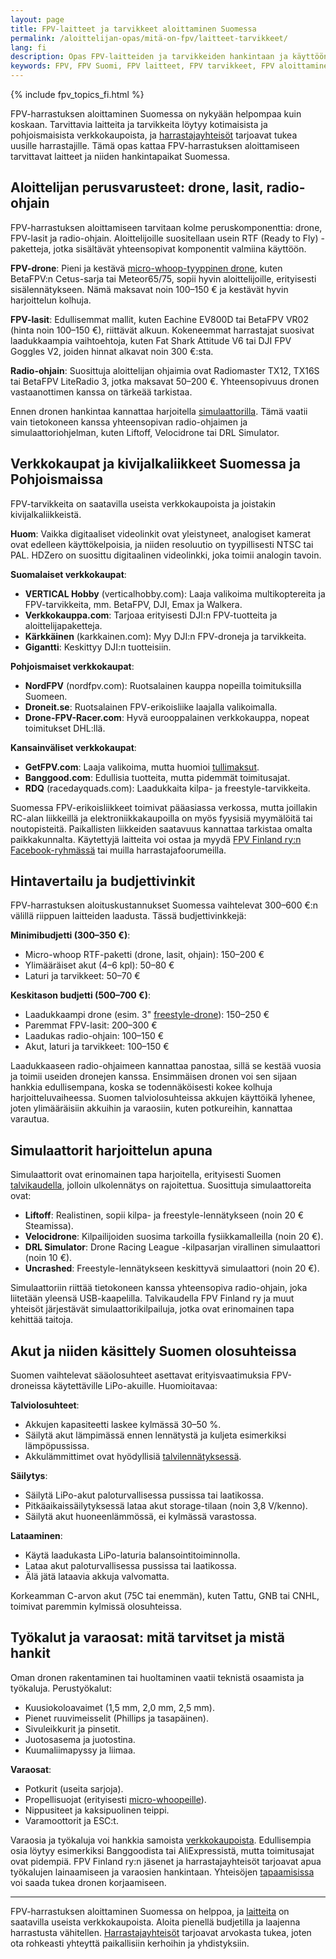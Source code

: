 ```yaml
---
layout: page
title: FPV-laitteet ja tarvikkeet aloittaminen Suomessa
permalink: /aloittelijan-opas/mitä-on-fpv/laitteet-tarvikkeet/
lang: fi
description: Opas FPV-laitteiden ja tarvikkeiden hankintaan ja käyttöön Suomessa.
keywords: FPV, FPV Suomi, FPV laitteet, FPV tarvikkeet, FPV aloittaminen, drone laitteet, drone tarvikkeet, FPV kaupat Suomi
---
```

{% include fpv_topics_fi.html %}

FPV-harrastuksen aloittaminen Suomessa on nykyään helpompaa kuin koskaan. Tarvittavia laitteita ja tarvikkeita löytyy kotimaisista ja pohjoismaisista verkkokaupoista, ja [harrastajayhteisöt](/aloittelijan-opas/mitä-on-fpv/yhteisöt-kulttuuri/) tarjoavat tukea uusille harrastajille. Tämä opas kattaa FPV-harrastuksen aloittamiseen tarvittavat laitteet ja niiden hankintapaikat Suomessa.

## Aloittelijan perusvarusteet: drone, lasit, radio-ohjain

FPV-harrastuksen aloittamiseen tarvitaan kolme peruskomponenttia: drone, FPV-lasit ja radio-ohjain. Aloittelijoille suositellaan usein RTF (Ready to Fly) -paketteja, jotka sisältävät yhteensopivat komponentit valmiina käyttöön.

**FPV-drone**: Pieni ja kestävä [micro-whoop-tyyppinen drone](/aloittelijan-opas/mitä-on-fpv/tyypit-käyttötarkoitukset/#micro-whoop-ja-sisälennätys-suomen-olosuhteissa), kuten BetaFPV:n Cetus-sarja tai Meteor65/75, sopii hyvin aloittelijoille, erityisesti sisälennätykseen. Nämä maksavat noin 100–150 € ja kestävät hyvin harjoittelun kolhuja.

**FPV-lasit**: Edullisemmat mallit, kuten Eachine EV800D tai BetaFPV VR02 (hinta noin 100–150 €), riittävät alkuun. Kokeneemmat harrastajat suosivat laadukkaampia vaihtoehtoja, kuten Fat Shark Attitude V6 tai DJI FPV Goggles V2, joiden hinnat alkavat noin 300 €:sta.

**Radio-ohjain**: Suosittuja aloittelijan ohjaimia ovat Radiomaster TX12, TX16S tai BetaFPV LiteRadio 3, jotka maksavat 50–200 €. Yhteensopivuus dronen vastaanottimen kanssa on tärkeää tarkistaa.

Ennen dronen hankintaa kannattaa harjoitella [simulaattorilla](#simulaattorit-harjoittelun-apuna). Tämä vaatii vain tietokoneen kanssa yhteensopivan radio-ohjaimen ja simulaattoriohjelman, kuten Liftoff, Velocidrone tai DRL Simulator.

## Verkkokaupat ja kivijalkaliikkeet Suomessa ja Pohjoismaissa

FPV-tarvikkeita on saatavilla useista verkkokaupoista ja joistakin kivijalkaliikkeistä.

**Huom**: Vaikka digitaaliset videolinkit ovat yleistyneet, analogiset kamerat ovat edelleen käyttökelpoisia, ja niiden resoluutio on tyypillisesti NTSC tai PAL. HDZero on suosittu digitaalinen videolinkki, joka toimii analogin tavoin.

**Suomalaiset verkkokaupat**:

- **VERTICAL Hobby** (verticalhobby.com): Laaja valikoima multikoptereita ja FPV-tarvikkeita, mm. BetaFPV, DJI, Emax ja Walkera.
- **Verkkokauppa.com**: Tarjoaa erityisesti DJI:n FPV-tuotteita ja aloittelijapaketteja.
- **Kärkkäinen** (karkkainen.com): Myy DJI:n FPV-droneja ja tarvikkeita.
- **Gigantti**: Keskittyy DJI:n tuotteisiin.

**Pohjoismaiset verkkokaupat**:

- **NordFPV** (nordfpv.com): Ruotsalainen kauppa nopeilla toimituksilla Suomeen.
- **Droneit.se**: Ruotsalainen FPV-erikoisliike laajalla valikoimalla.
- **Drone-FPV-Racer.com**: Hyvä eurooppalainen verkkokauppa, nopeat toimitukset DHL:llä.

**Kansainväliset verkkokaupat**:

- **GetFPV.com**: Laaja valikoima, mutta huomioi [tullimaksut](/aloittelijan-opas/mitä-on-fpv/Lainsäädäntö-turvallisuus/).
- **Banggood.com**: Edullisia tuotteita, mutta pidemmät toimitusajat.
- **RDQ** (racedayquads.com): Laadukkaita kilpa- ja freestyle-tarvikkeita.

Suomessa FPV-erikoisliikkeet toimivat pääasiassa verkossa, mutta joillakin RC-alan liikkeillä ja elektroniikkakaupoilla on myös fyysisiä myymälöitä tai noutopisteitä. Paikallisten liikkeiden saatavuus kannattaa tarkistaa omalta paikkakunnalta. Käytettyjä laitteita voi ostaa ja myydä [FPV Finland ry:n Facebook-ryhmässä](/aloittelijan-opas/mitä-on-fpv/yhteisöt-kulttuuri/#verkkoyhteisöt-ja-keskusteluryhmät-missä-suomalaiset-harrastajat-kohtaavat) tai muilla harrastajafoorumeilla.

## Hintavertailu ja budjettivinkit

FPV-harrastuksen aloituskustannukset Suomessa vaihtelevat 300–600 €:n välillä riippuen laitteiden laadusta. Tässä budjettivinkkejä:

**Minimibudjetti (300–350 €)**:

- Micro-whoop RTF-paketti (drone, lasit, ohjain): 150–200 €
- Ylimääräiset akut (4–6 kpl): 50–80 €
- Laturi ja tarvikkeet: 50–70 €

**Keskitason budjetti (500–700 €)**:

- Laadukkaampi drone (esim. 3" [freestyle-drone](/aloittelijan-opas/mitä-on-fpv/tyypit-käyttötarkoitukset/#freestyle-dronet-ja-niiden-suosio-suomalaisten-harrastajien-keskuudessa)): 150–250 €
- Paremmat FPV-lasit: 200–300 €
- Laadukas radio-ohjain: 100–150 €
- Akut, laturi ja tarvikkeet: 100–150 €

Laadukkaaseen radio-ohjaimeen kannattaa panostaa, sillä se kestää vuosia ja toimii useiden dronejen kanssa. Ensimmäisen dronen voi sen sijaan hankkia edullisempana, koska se todennäköisesti kokee kolhuja harjoitteluvaiheessa. Suomen talviolosuhteissa akkujen käyttöikä lyhenee, joten ylimääräisiin akkuihin ja varaosiin, kuten potkureihin, kannattaa varautua.

## Simulaattorit harjoittelun apuna

Simulaattorit ovat erinomainen tapa harjoitella, erityisesti Suomen [talvikaudella](/aloittelijan-opas/mitä-on-fpv/lennätyspaikat-tapahtumat/#talvilennätys-ja-muut-vuodenaikojen-erityispiirteet-suomessa), jolloin ulkolennätys on rajoitettua. Suosittuja simulaattoreita ovat:

- **Liftoff**: Realistinen, sopii kilpa- ja freestyle-lennätykseen (noin 20 € Steamissa).
- **Velocidrone**: Kilpailijoiden suosima tarkoilla fysiikkamalleilla (noin 20 €).
- **DRL Simulator**: Drone Racing League -kilpasarjan virallinen simulaattori (noin 10 €).
- **Uncrashed**: Freestyle-lennätykseen keskittyvä simulaattori (noin 20 €).

Simulaattoriin riittää tietokoneen kanssa yhteensopiva radio-ohjain, joka liitetään yleensä USB-kaapelilla. Talvikaudella FPV Finland ry ja muut yhteisöt järjestävät simulaattorikilpailuja, jotka ovat erinomainen tapa kehittää taitoja.

## Akut ja niiden käsittely Suomen olosuhteissa

Suomen vaihtelevat sääolosuhteet asettavat erityisvaatimuksia FPV-droneissa käytettäville LiPo-akuille. Huomioitavaa:

**Talviolosuhteet**:

- Akkujen kapasiteetti laskee kylmässä 30–50 %.
- Säilytä akut lämpimässä ennen lennätystä ja kuljeta esimerkiksi lämpöpussissa.
- Akkulämmittimet ovat hyödyllisiä [talvilennätyksessä](/aloittelijan-opas/mitä-on-fpv/lennätyspaikat-tapahtumat/#talvilennätys-ja-muut-vuodenaikojen-erityispiirteet-suomessa).

**Säilytys**:

- Säilytä LiPo-akut paloturvallisessa pussissa tai laatikossa.
- Pitkäaikaissäilytyksessä lataa akut storage-tilaan (noin 3,8 V/kenno).
- Säilytä akut huoneenlämmössä, ei kylmässä varastossa.

**Lataaminen**:

- Käytä laadukasta LiPo-laturia balansointitoiminnolla.
- Lataa akut paloturvallisessa pussissa tai laatikossa.
- Älä jätä lataavia akkuja valvomatta.

Korkeamman C-arvon akut (75C tai enemmän), kuten Tattu, GNB tai CNHL, toimivat paremmin kylmissä olosuhteissa.

## Työkalut ja varaosat: mitä tarvitset ja mistä hankit

Oman dronen rakentaminen tai huoltaminen vaatii teknistä osaamista ja työkaluja. Perustyökalut:

- Kuusiokoloavaimet (1,5 mm, 2,0 mm, 2,5 mm).
- Pienet ruuvimeisselit (Phillips ja tasapäinen).
- Sivuleikkurit ja pinsetit.
- Juotosasema ja juotostina.
- Kuumaliimapyssy ja liimaa.

**Varaosat**:

- Potkurit (useita sarjoja).
- Propellisuojat (erityisesti [micro-whoopeille](/aloittelijan-opas/mitä-on-fpv/tyypit-käyttötarkoitukset/#micro-whoop-ja-sisälennätys-suomen-olosuhteissa)).
- Nippusiteet ja kaksipuolinen teippi.
- Varamoottorit ja ESC:t.

Varaosia ja työkaluja voi hankkia samoista [verkkokaupoista](#verkkokaupat-ja-kivijalkaliikkeet-suomessa-ja-pohjoismaissa). Edullisempia osia löytyy esimerkiksi Banggoodista tai AliExpressistä, mutta toimitusajat ovat pidempiä. FPV Finland ry:n jäsenet ja harrastajayhteisöt tarjoavat apua työkalujen lainaamiseen ja varaosien hankintaan. Yhteisöjen [tapaamisissa](/aloittelijan-opas/mitä-on-fpv/lennätyspaikat-tapahtumat/) voi saada tukea dronen korjaamiseen.

---

FPV-harrastuksen aloittaminen Suomessa on helppoa, ja [laitteita](/aloittelijan-opas/mitä-on-fpv/laitteet-tarvikkeet/) on saatavilla useista verkkokaupoista. Aloita pienellä budjetilla ja laajenna harrastusta vähitellen. [Harrastajayhteisöt](/aloittelijan-opas/mitä-on-fpv/yhteisöt-kulttuuri/) tarjoavat arvokasta tukea, joten ota rohkeasti yhteyttä paikallisiin kerhoihin ja yhdistyksiin.
